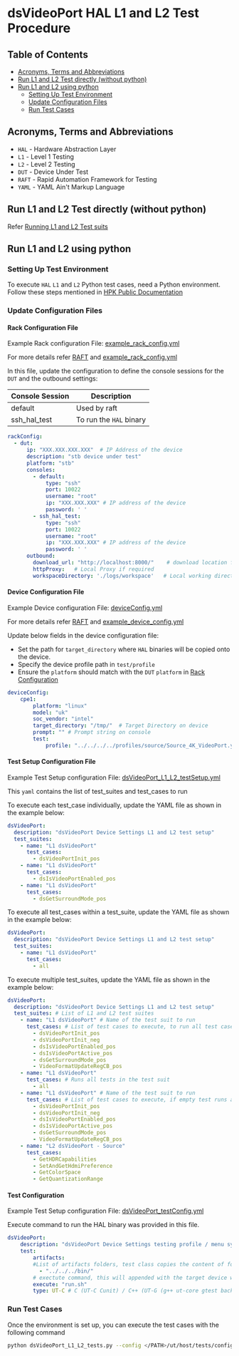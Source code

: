 # dsVideoPort HAL L1 and L2 Test Procedure

## Table of Contents

- [Acronyms, Terms and Abbreviations](#acronyms-terms-and-abbreviations)
- [Run L1 and L2 Test directly (without python)](#run-l1-and-l2-test-directly-without-python)
- [Run L1 and L2 using python](#run-l1-and-l2-using-python)
  - [Setting Up Test Environment](#setting-up-test-environment)
  - [Update Configuration Files](#update-configuration-files)
  - [Run Test Cases](#run-test-cases)

## Acronyms, Terms and Abbreviations

- `HAL`    - Hardware Abstraction Layer
- `L1`     - Level 1 Testing
- `L2`     - Level 2 Testing
- `DUT`    - Device Under Test
- `RAFT`   - Rapid Automation Framework for Testing
- `YAML`   - YAML Ain't Markup Language

## Run L1 and L2 Test directly (without python)

Refer [Running L1 and L2 Test suits](https://github.com/rdkcentral/rdk-hpk-documentation/tree/1.4.5?tab=readme-ov-file#running-the-l1-l2-test-suite-on-the-target)

## Run L1 and L2 using python

### Setting Up Test Environment

To execute `HAL` `L1` and `L2` Python test cases, need a Python environment. Follow these steps mentioned in [HPK Public Documentation](https://github.com/rdkcentral/rdk-hpk-documentation/?tab=readme-ov-file#installing-the-python-environment-for-l3-testing-suite)

### Update Configuration Files

#### Rack Configuration File

Example Rack configuration File: [example_rack_config.yml](../../../../ut/host/tests/configs/example_rack_config.yml)

For more details refer [RAFT](https://github.com/rdkcentral/python_raft/blob/1.0.0/README.md) and [example_rack_config.yml](https://github.com/rdkcentral/python_raft/blob/1.0.0/examples/configs/example_rack_config.yml)

In this file, update the configuration to define the console sessions for the `DUT` and the outbound settings:

|Console Session|Description|
|---------------|-----------|
|default|Used by raft|
|ssh_hal_test|To run the `HAL` binary|

```yaml
rackConfig:
  - dut:
      ip: "XXX.XXX.XXX.XXX"  # IP Address of the device
      description: "stb device under test"
      platform: "stb"
      consoles:
        - default:
            type: "ssh"
            port: 10022
            username: "root"
            ip: "XXX.XXX.XXX" # IP address of the device
            password: ' '
        - ssh_hal_test:
            type: "ssh"
            port: 10022
            username: "root"
            ip: "XXX.XXX.XXX" # IP address of the device
            password: ' '
      outbound:
        download_url: "http://localhost:8000/"    # download location for the CPE device
        httpProxy:   # Local Proxy if required
        workspaceDirectory: './logs/workspace'   # Local working directory
```

#### Device Configuration File

Example Device configuration File: [deviceConfig.yml](ut/host/tests/configs/deviceConfig.yml)

For more details refer [RAFT](https://github.com/rdkcentral/python_raft/blob/1.0.0/README.md) and [example_device_config.yml](https://github.com/rdkcentral/python_raft/blob/1.0.0/examples/configs/example_device_config.yml)

Update below fields in the device configuration file:

- Set the path for `target_directory` where `HAL` binaries will be copied onto the device.
- Specify the device profile path in `test/profile`
- Ensure the `platform` should match with the `DUT` `platform` in [Rack Configuration](#rack-configuration-file)

```yaml
deviceConfig:
    cpe1:
        platform: "linux"
        model: "uk"
        soc_vendor: "intel"
        target_directory: "/tmp/"  # Target Directory on device
        prompt: "" # Prompt string on console
        test:
            profile: "../../../../profiles/source/Source_4K_VideoPort.yaml"
```

#### Test Setup Configuration File

Example Test Setup configuration File: [dsVideoPort_L1_L2_testSetup.yml](../../../../ut/host/tests/L1_L2_TestCases/dsVideoPort/dsVideoPort_L1_L2_testSetup.yml)

This `yaml` contains the list of test_suites and test_cases to run

To execute each test_case individually, update the YAML file as shown in the example below:

```yaml
dsVideoPort:
  description: "dsVideoPort Device Settings L1 and L2 test setup"
  test_suites:
    - name: "L1 dsVideoPort"
      test_cases:
        - dsVideoPortInit_pos
    - name: "L1 dsVideoPort"
      test_cases:
        - dsIsVideoPortEnabled_pos
    - name: "L1 dsVideoPort"
      test_cases:
        - dsGetSurroundMode_pos
```

To execute all test_cases within a test_suite, update the YAML file as shown in the example below:

```yaml
dsVideoPort:
  description: "dsVideoPort Device Settings L1 and L2 test setup"
  test_suites:
    - name: "L1 dsVideoPort"
      test_cases:
        - all
```

To execute multiple test_suites, update the YAML file as shown in the example below:

```yaml
dsVideoPort:
  description: "dsVideoPort Device Settings L1 and L2 test setup"
  test_suites: # List of L1 and L2 test suites
    - name: "L1 dsVideoPort" # Name of the test suit to run
      test_cases: # List of test cases to execute, to run all test cases in test suite with R option use `all`
        - dsVideoPortInit_pos
        - dsVideoPortInit_neg
        - dsIsVideoPortEnabled_pos
        - dsIsVideoPortActive_pos
        - dsGetSurroundMode_pos
        - VideoFormatUpdateRegCB_pos
    - name: "L1 dsVideoPort"
      test_cases: # Runs all tests in the test suit
        - all
    - name: "L1 dsVideoPort" # Name of the test suit to run
      test_cases: # List of test cases to execute, if empty test runs all test cases with `r` option
        - dsVideoPortInit_pos
        - dsVideoPortInit_neg
        - dsIsVideoPortEnabled_pos
        - dsIsVideoPortActive_pos
        - dsGetSurroundMode_pos
        - VideoFormatUpdateRegCB_pos
    - name: "L2 dsVideoPort - Source"
      test_cases:
        - GetHDRCapabilities
        - SetAndGetHdmiPreference
        - GetColorSpace
        - GetQuantizationRange
```

#### Test Configuration

Example Test Setup configuration File: [dsVideoPort_testConfig.yml](../../../host/tests/dsClasses/dsVideoPort_testConfig.yml)

Execute command to run the HAL binary was provided in this file.

```yaml
dsVideoPort:
    description: "dsVideoPort Device Settings testing profile / menu system for UT"
    test:
        artifacts:
        #List of artifacts folders, test class copies the content of folder to the target device workspace
          - "../../../bin/"
        # exectute command, this will appended with the target device workspace path
        execute: "run.sh"
        type: UT-C # C (UT-C Cunit) / C++ (UT-G (g++ ut-core gtest backend))
```

### Run Test Cases

Once the environment is set up, you can execute the test cases with the following command

```bash
python dsVideoPort_L1_L2_tests.py --config </PATH>/ut/host/tests/configs/example_rack_config.yml --deviceConfig </PATH>/ut/host/tests/configs/deviceConfig.yml
```